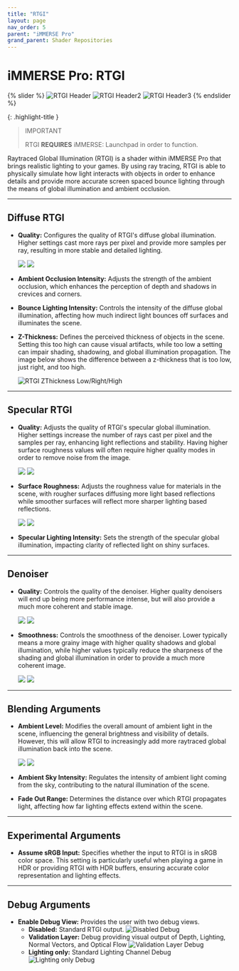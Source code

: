 ```yaml
---
title: "RTGI"
layout: page
nav_order: 5
parent: "iMMERSE Pro"
grand_parent: Shader Repositories
---
```


<!-- Calls the CSS for the script that runs the sliders on the page -->
<!-- Why this is required, I will never fucking know because I tried everything to possibly get it to work without needing it LMAO -->
<link rel="stylesheet" href="{{ '/assets/css/juxtapose.css' | relative_url }}">

# iMMERSE Pro: RTGI

{% slider %}
![RTGI Header](../images/rtgi_header.webp)
![RTGI Header2](../images/rtgi_header2.webp)
![RTGI Header3](../images/rtgi_header3.webp)
{% endslider %}

{: .highlight-title }
>IMPORTANT
>
>RTGI **REQUIRES** iMMERSE: Launchpad in order to function.

Raytraced Global Illumination (RTGI) is a shader within iMMERSE Pro that brings realistic lighting to your games. By using ray tracing, RTGI is able to physically simulate how light interacts with objects in order to enhance details and provide more accurate screen spaced bounce lighting through the means of global illumination and ambient occlusion.

---

## Diffuse RTGI

* **Quality:** Configures the quality of RTGI's diffuse global illumination. Higher settings cast more rays per pixel and provide more samples per ray, resulting in more stable and detailed lighting. 

     <div class="juxtapose" data-mode="horizontal">
     <img src="../images/rtgi_dq_low.webp" data-label="Low Quality">
     <img src="../images/rtgi_dq_ultra.webp" data-label="Ultra Quality">
     </div>

* **Ambient Occlusion Intensity:** Adjusts the strength of the ambient occlusion, which enhances the perception of depth and shadows in crevices and corners.

* **Bounce Lighting Intensity:** Controls the intensity of the diffuse global illumination, affecting how much indirect light bounces off surfaces and illuminates the scene.

* **Z-Thickness:** Defines the perceived thickness of objects in the scene. Setting this too high can cause visual artifacts, while too low a setting can impair shading, shadowing, and global illumination propagation. The image below shows the difference between a z-thickness that is too low, just right, and too high.

    ![RTGI ZThickness Low/Right/High](../images/rtgi_zt_comparison.webp)

---

## Specular RTGI

* **Quality:** Adjusts the quality of RTGI's specular global illumination. Higher settings increase the number of rays cast per pixel and the samples per ray, enhancing light reflections and stability. Having higher surface roughness values will often require higher quality modes in order to remove noise from the image.

     <div class="juxtapose" data-mode="horizontal">
     <img src="../images/rtgi_sq_low.webp" data-label="Low Quality">
     <img src="../images/rtgi_sq_ultra.webp" data-label="Ultra Quality">
     </div>

* **Surface Roughness:** Adjusts the roughness value for materials in the scene, with rougher surfaces diffusing more light based reflections while smoother surfaces will reflect more sharper lighting based reflections.

     <div class="juxtapose" data-mode="horizontal">
     <img src="../images/rtgi_sr_0.000.webp" data-label="0.000">
     <img src="../images/rtgi_sr_0.500.webp" data-label="0.500">
     </div>

* **Specular Lighting Intensity:** Sets the strength of the specular global illumination, impacting clarity of reflected light on shiny surfaces.

---

## Denoiser

* **Quality:** Controls the quality of the denoiser. Higher quality denoisers will end up being more performance intense, but will also provide a much more coherent and stable image.

     <div class="juxtapose" data-mode="horizontal">
     <img src="../images/rtgi_dnq_low.webp" data-label="Low Quality">
     <img src="../images/rtgi_dnq_high.webp" data-label="High Quality">
     </div>

* **Smoothness:** Controls the smoothness of the denoiser. Lower typically means a more grainy image with higher quality shadows and global illumination, while higher values typically reduce the sharpness of the shading and global illumination in order to provide a much more coherent image. 

     <div class="juxtapose" data-mode="horizontal">
     <img src="../images/rtgi_sm_0.000.webp" data-label="0.000">
     <img src="../images/rtgi_sm_0.500.webp" data-label="0.500">
     </div>

---

## Blending Arguments

* **Ambient Level:** Modifies the overall amount of ambient light in the scene, influencing the general brightness and visibility of details. However, this will allow RTGI to increasingly add more raytraced global illumination back into the scene.

     <div class="juxtapose" data-mode="horizontal">
     <img src="../images/rtgi_al_0.000.webp" data-label="0.000">
     <img src="../images/rtgi_al_1.000.webp" data-label="1.000">
     </div>


* **Ambient Sky Intensity:** Regulates the intensity of ambient light coming from the sky, contributing to the natural illumination of the scene.

* **Fade Out Range:** Determines the distance over which RTGI propagates light, affecting how far lighting effects extend within the scene.

---

## Experimental Arguments

* **Assume sRGB Input:** Specifies whether the input to RTGI is in sRGB color space. This setting is particularly useful when playing a game in HDR or providing RTGI with HDR buffers, ensuring accurate color representation and lighting effects.

---

## Debug Arguments

* **Enable Debug View:** Provides the user with two debug views.
    * **Disabled:** Standard RTGI output.
        ![Disabled Debug](../images/rtgi_disabled_ld.webp)
    * **Validation Layer:** Debug providing visual output of Depth, Lighting, Normal Vectors, and Optical Flow
        ![Validation Layer Debug](../images/rtgi_validation_layer_ld.webp)
    * **Lighting only:** Standard Lighting Channel Debug
        ![Lighting only Debug](../images/rtgi_lighting_only_ld.webp)



<!-- Ending script that runs the sliders on the page -->
<script src="{{ '/assets/js/juxtapose.js' | relative_url }}"></script>
<script>
  document.addEventListener('DOMContentLoaded', function () {
    Juxtapose.make();
  });
</script>